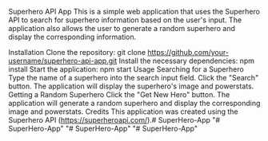 Superhero API App
This is a simple web application that uses the Superhero API to search for superhero information based on the user's input. The application also allows the user to generate a random superhero and display the corresponding information.

Installation
Clone the repository: git clone https://github.com/your-username/superhero-api-app.git
Install the necessary dependencies: npm install
Start the application: npm start
Usage
Searching for a Superhero
Type the name of a superhero into the search input field.
Click the "Search" button.
The application will display the superhero's image and powerstats.
Getting a Random Superhero
Click the "Get New Hero" button.
The application will generate a random superhero and display the corresponding image and powerstats.
Credits
This application was created using the Superhero API (https://superheroapi.com/).#   S u p e r H e r o - A p p  
 "# SuperHero-App" 
"# SuperHero-App" 
"# SuperHero-App" 
